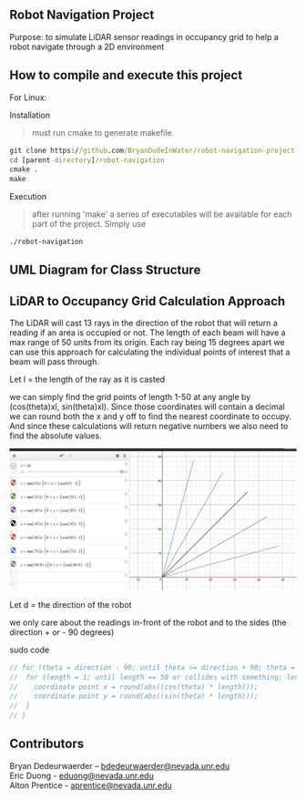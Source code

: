 ## Robot Navigation Project
Purpose: to simulate LiDAR sensor readings in occupancy grid to help a robot navigate through a 2D environment

## How to compile and execute this project

For Linux:

Installation
> must run cmake to generate makefile

```cmd
git clone https://github.com/BryanDudeInWater/robot-navigation-project.git
cd [parent-directory]/robot-navigation
cmake .
make
```

Execution
> after running 'make' a series of executables will be available for each part of the project. Simply use

```cmd
./robot-navigation
```

## UML Diagram for Class Structure

## LiDAR to Occupancy Grid Calculation Approach

The LiDAR will cast 13 rays in the direction of the robot that will return a reading if an area is occupied or not. The length of each beam will have a max range of 50 units from its origin. Each ray being 15 degrees apart we can use this approach for calculating the individual points of interest that a beam will pass through.

Let l = the length of the ray as it is casted

we can simply find the grid points of length 1-50 at any angle by (cos(theta)xl, sin(theta)xl). Since those coordinates will contain a decimal we can round both the x and y off to find the nearest coordinate to occupy. And since these calculations will return negative numbers we also need to find the absolute values.

![Alt text](Calculations.png?raw=true "Calculations")

Let d = the direction of the robot

we only care about the readings in-front of the robot and to the sides (the direction + or - 90 degrees)

sudo code

```cpp
// for (theta = direction - 90; until theta >= direction + 90; theta = theta + 15 ) {
//  for (length = 1; until length == 50 or collides with something; length++) {
//    coordinate point x = round(abs((cos(theta) * length)));
//    coordinate point y = round(abs((sin(theta) * length)));
//  }
// }
```

## Contributors
Bryan Dedeurwaerder – bdedeurwaerder@nevada.unr.edu  
Eric Duong - eduong@nevada.unr.edu  
Alton Prentice - aprentice@nevada.unr.edu  
